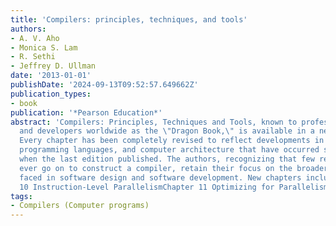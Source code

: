 ```yaml
---
title: 'Compilers: principles, techniques, and tools'
authors:
- A. V. Aho
- Monica S. Lam
- R. Sethi
- Jeffrey D. Ullman
date: '2013-01-01'
publishDate: '2024-09-13T09:52:57.649662Z'
publication_types:
- book
publication: '*Pearson Education*'
abstract: 'Compilers: Principles, Techniques and Tools, known to professors, students,
  and developers worldwide as the \"Dragon Book,\" is available in a new edition.
  Every chapter has been completely revised to reflect developments in software engineering,
  programming languages, and computer architecture that have occurred since 1986,
  when the last edition published. The authors, recognizing that few readers will
  ever go on to construct a compiler, retain their focus on the broader set of problems
  faced in software design and software development. New chapters include: Chapter
  10 Instruction-Level ParallelismChapter 11 Optimizing for Parallelism and Locality'
tags:
- Compilers (Computer programs)
---
```

